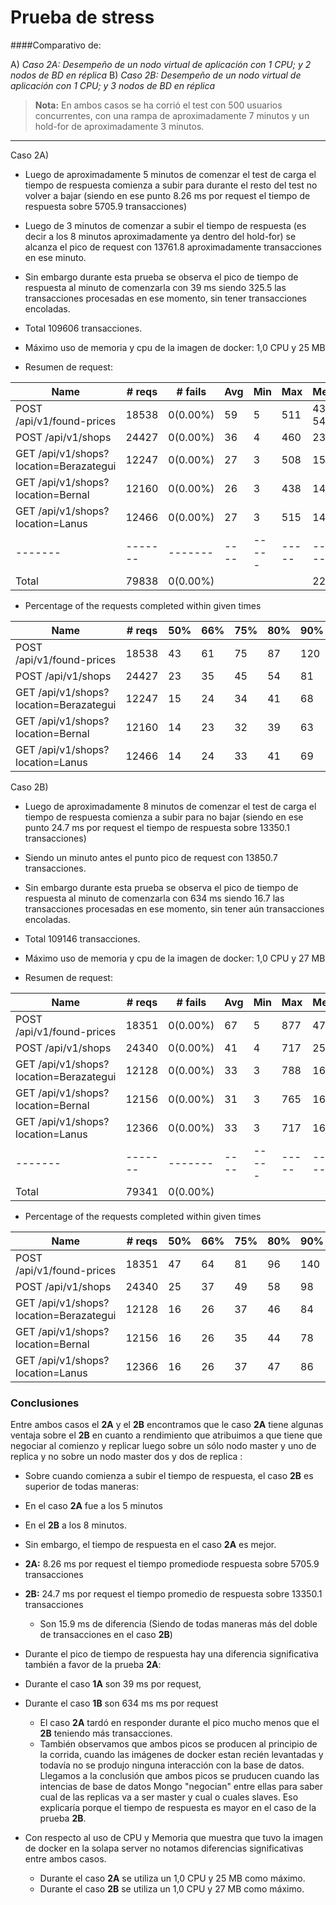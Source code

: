 Prueba de stress 
===================

####Comparativo de:

 A) _Caso 2A: Desempeño de un nodo virtual de aplicación con 1 CPU; y 2 nodos de BD en réplica_
 B) _Caso 2B: Desempeño de un nodo virtual de aplicación con 1 CPU; y 3 nodos de BD en réplica_


> **Nota:**
> En ambos casos se ha corrió el test con 500 usuarios concurrentes, con una rampa de aproximadamente 7 minutos y un hold-for de aproximadamente 3 minutos.

----------

Caso 2A)

- Luego de aproximadamente 5 minutos de comenzar el test de carga el tiempo de respuesta comienza a subir para durante el resto del test no volver a bajar (siendo en ese punto  8.26 ms por request el tiempo de respuesta sobre  5705.9 transacciones)

- Luego de 3 minutos de comenzar a subir el tiempo de respuesta (es decir a los 8 minutos aproximadamente ya dentro del hold-for) se alcanza el pico de request con 13761.8 aproximadamente transacciones en ese minuto.

- Sin embargo durante esta prueba se observa el pico de tiempo de respuesta al minuto de comenzarla con 39 ms  siendo 325.5 las transacciones procesadas en ese momento, sin tener transacciones encoladas.

- Total 109606 transacciones. 

- Máximo uso de memoria y cpu de la imagen de docker: 1,0 CPU y 25 MB 

- Resumen de request:

|Name   |# reqs |# fails|Avg |Min  |Max  |Median   |req/s |
|-------|-------|-------|----|-----|-----|---------|------|
|POST /api/v1/found-prices  |                                   18538  |   0(0.00%) |     59   |    5  |   511  |      43   54.70 |
|POST /api/v1/shops         |                                    24427 |    0(0.00%) |     36   |    4  |   460  |      23 |  66.50|
|GET /api/v1/shops?location=Berazategui |                        12247  |   0(0.00%) |     27   |    3  |   508  |      15 |  36.10|
|GET /api/v1/shops?location=Bernal  |                            12160  |   0(0.00%)  |    26  |     3   |  438  |      14  | 32.00 |
|GET /api/v1/shops?location=Lanus |                              12466   |  0(0.00%) |     27   |    3  |   515  |      14 |  35.90|
|-------|-------|-------|----|-----|-----|---------|------|
|Total  |79838  | 0(0.00%) | |     |     |          225.20|

- Percentage of the requests completed within given times

|Name|# reqs|50%|66%|75%|80%|90%|95%|98%|99%|100%|
|-------|-------|-----|-----|-----|------|-----|-----|-----|-----|-------|
|POST /api/v1/found-prices  |                                     18538   |  43  |   61  |   75  |   87  |  120 |   150 |   210 |   280 |   511|
| POST /api/v1/shops    |                                          24427  |   23 |    35  |   45  |   54 |    81  |  110  |  160  |  210 |   460|
|GET /api/v1/shops?location=Berazategui|                          12247  |   15 |    24   |  34   |  41   |  68  |   96   | 130  |  170  |  508|
|GET /api/v1/shops?location=Bernal|                               12160  |   14  |   23  |   32  |   39  |   63  |   91   | 130  |  160  |  438|
|GET /api/v1/shops?location=Lanus |                               12466   |  14   |  24   |  33  |   41  |   69  |   99 |   130 |   170  |  515|





Caso 2B)

- Luego de aproximadamente 8 minutos de comenzar el test de carga el tiempo de respuesta comienza a subir para no bajar (siendo en ese punto  24.7 ms por request el tiempo de respuesta sobre  13350.1 transacciones)

- Siendo un minuto antes el punto pico de request con 13850.7 transacciones.

- Sin embargo durante esta prueba se observa el pico de tiempo de respuesta al minuto de comenzarla con 634 ms  siendo 16.7 las transacciones procesadas en ese momento, sin tener aún transacciones encoladas.

- Total 109146 transacciones.  

- Máximo uso de memoria y cpu de la imagen de docker: 1,0 CPU y 27 MB 

- Resumen de request:

|Name   |# reqs |# fails|Avg |Min  |Max  |Median   |req/s |
|-------|-------|-------|----|-----|-----|---------|------|
|POST /api/v1/found-prices|                                      18351  |   0(0.00%)  |    67   |    5 |    877  |      47 |  50.70|
|POST /api/v1/shops |                                            24340  |   0(0.00%)   |   41 |      4  |   717  |      25 |   72.90 |
|GET /api/v1/shops?location=Berazategui |                        12128  |   0(0.00%) |     33  |     3   |  788  |      16 |   31.40|
|GET /api/v1/shops?location=Bernal|                              12156  |   0(0.00%) |     31  |     3  |   765  |      16 |  37.00 |
|GET /api/v1/shops?location=Lanus|                               12366 |    0(0.00%) |     33  |     3  |   717  |      16 |  34.70|
|-------|-------|-------|----|-----|-----|---------|------|
|Total  | 79341 | 0(0.00%) | |     |     |         |226.70|

- Percentage of the requests completed within given times

|Name|# reqs|50%|66%|75%|80%|90%|95%|98%|99%|100%|
|-------|-------|-----|-----|-----|------|-----|-----|-----|-----|-------|
|POST /api/v1/found-prices                               |        18351|47|64|81|96|140|190|270|320|877|
|POST /api/v1/shops                                     |         24340|25|37|49|58|98|140|210|260|717|
|GET /api/v1/shops?location=Berazategui                   |       12128|16|26|37|46|84|120|180|230|788|
|GET /api/v1/shops?location=Bernal                         |      12156|16|26|35|44|78|120|180|220|765|
|GET /api/v1/shops?location=Lanus                           |     12366|16|26|37|47|86|130|180|230|717|


### **Conclusiones**

Entre ambos casos el **2A** y el **2B** encontramos que le caso **2A** tiene algunas ventaja sobre el **2B** en cuanto a rendimiento que atribuimos a que tiene que negociar al comienzo y replicar luego sobre un sólo nodo master y uno de replica y no sobre un nodo master dos y dos de replica :

- Sobre cuando comienza a subir el tiempo de respuesta, el caso **2B** es superior de todas maneras:
 -  En el caso **2A** fue a los 5 minutos 
 - En el **2B** a los 8 minutos.
  
-  Sin embargo, el tiempo de respuesta en el caso **2A** es mejor.
 -  **2A:** 8.26 ms por request el tiempo promediode respuesta sobre  5705.9 transacciones 
 - **2B:** 24.7 ms por request el tiempo promedio de respuesta sobre 13350.1 transacciones 
     - Son 15.9 ms de diferencia (Siendo de todas maneras más del doble de transacciones en el caso **2B**)  

- Durante el pico de tiempo de respuesta hay una diferencia significativa también a favor de la prueba **2A**:  
- Durante el caso **1A** son 39 ms por request, 
- Durante el caso **1B** son 634 ms ms por request
	- El caso **2A** tardó en responder durante el pico mucho menos que el **2B** teniendo más transacciones. 
	- También observamos que ambos picos se producen al principio de la corrida, cuando las imágenes de docker estan recién levantadas y todavía no se produjo ninguna interacción con la base de datos. Llegamos a la conclusión que ambos picos se pruducen cuando las intencias de base de datos Mongo "negocian" entre ellas para saber cual de las replicas va a ser master y cual o cuales slaves. Eso explicaría porque el tiempo de respuesta es mayor en el caso de la prueba **2B**.  

- Con respecto al uso de CPU y Memoria que muestra que tuvo la imagen de docker en la solapa server no notamos diferencias significativas entre ambos casos.
	- Durante el caso **2A** se utiliza un 1,0 CPU y 25 MB como máximo.
	- Durante el caso **2B** se utiliza un 1,0 CPU y 27 MB  como máximo.

 